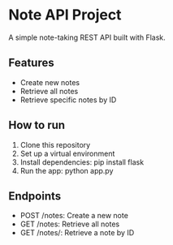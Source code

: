 # Note API Project

A simple note-taking REST API built with Flask.

## Features
- Create new notes
- Retrieve all notes
- Retrieve specific notes by ID

## How to run
1. Clone this repository
2. Set up a virtual environment
3. Install dependencies: pip install flask
4. Run the app: python app.py

## Endpoints
- POST /notes: Create a new note
- GET /notes: Retrieve all notes
- GET /notes/<id>: Retrieve a note by ID
